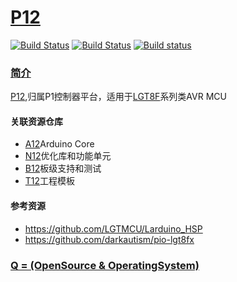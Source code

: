 # [P12](https://github.com/OS-Q/P12)

[![Build Status](https://github.com/OS-Q/P12/workflows/P12/badge.svg)](https://github.com/OS-Q/P12/actions)
[![Build Status](https://travis-ci.com/OS-Q/P12.svg?branch=master)](https://travis-ci.com/OS-Q/P12)
[![Build status](https://ci.appveyor.com/api/projects/status/35s7gqmuhpric2hm?svg=true)](https://ci.appveyor.com/project/Qitas/p12)

### [简介](https://github.com/OS-Q/P12/wiki)

[P12](https://github.com/OS-Q/P12),归属P1控制器平台，适用于[LGT8F](http://www.lgtic.com/lgt8fx8p/)系列类AVR MCU

#### 关联资源仓库

* [A12](https://github.com/OS-Q/A12)Arduino Core
* [N12](https://github.com/OS-Q/N12)优化库和功能单元
* [B12](https://github.com/OS-Q/B12)板级支持和测试
* [T12](https://github.com/OS-Q/T12)工程模板

#### 参考资源

  *  https://github.com/LGTMCU/Larduino_HSP
  *  https://github.com/darkautism/pio-lgt8fx

### [Q = (OpenSource & OperatingSystem) ](http://www.OS-Q.com)
